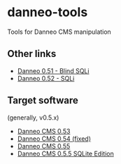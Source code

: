 # danneo-tools
Tools for Danneo CMS manipulation

## Other links

* [Danneo 0.51 - Blind SQLi](https://www.exploit-db.com/exploits/5239)  
* [Danneo 0.52 - SQLi](https://packetstormsecurity.com/0908-exploits/danneo052-sql.txt)

## Target software
(generally, v0.5.x)

* [Danneo CMS 0.53](https://archive.org/details/danneo-053)  
* [Danneo CMS 0.54 (fixed)](https://archive.org/details/cms.danneo.0.5.4_fixed)  
* [Danneo CMS 0.55](https://archive.org/details/danneo-0.5.5)  
* [Danneo CMS 0.5.5 SQLite Edition](https://archive.org/details/danneo-055-sqlite)  
